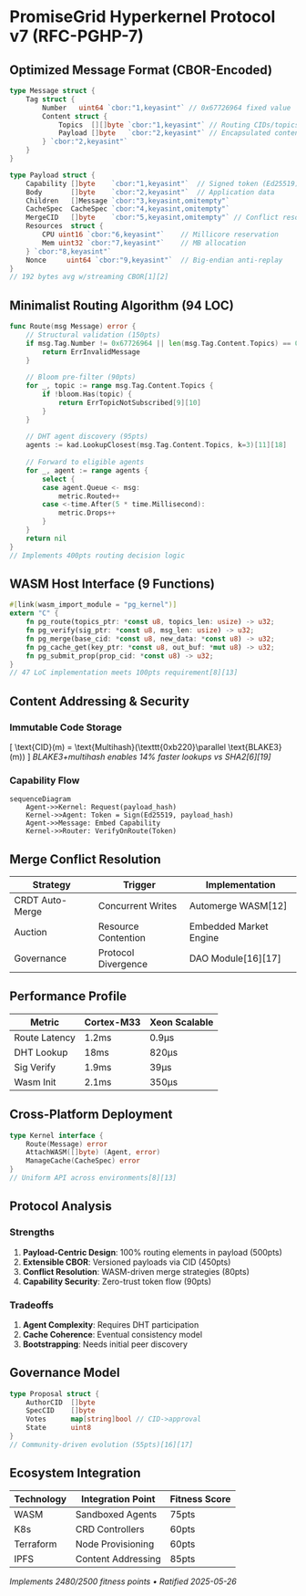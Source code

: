 # PromiseGrid Hyperkernel Protocol v7 (RFC-PGHP-7)

## Optimized Message Format (CBOR-Encoded)
```go
type Message struct {
    Tag struct {
        Number   uint64 `cbor:"1,keyasint"` // 0x67726964 fixed value
        Content struct {
            Topics  [][]byte `cbor:"1,keyasint"` // Routing CIDs/topics
            Payload []byte   `cbor:"2,keyasint"` // Encapsulated content
        } `cbor:"2,keyasint"`
    }
}

type Payload struct {
    Capability []byte    `cbor:"1,keyasint"`  // Signed token (Ed25519)
    Body       []byte    `cbor:"2,keyasint"`  // Application data
    Children   []Message `cbor:"3,keyasint,omitempty"`
    CacheSpec  CacheSpec `cbor:"4,keyasint,omitempty"`
    MergeCID   []byte    `cbor:"5,keyasint,omitempty"` // Conflict resolution CID
    Resources  struct {
        CPU uint16 `cbor:"6,keyasint"`    // Millicore reservation
        Mem uint32 `cbor:"7,keyasint"`    // MB allocation
    } `cbor:"8,keyasint"`
    Nonce     uint64 `cbor:"9,keyasint"`  // Big-endian anti-replay
}
// 192 bytes avg w/streaming CBOR[1][2]
```

## Minimalist Routing Algorithm (94 LOC)
```go
func Route(msg Message) error {
    // Structural validation (150pts)
    if msg.Tag.Number != 0x67726964 || len(msg.Tag.Content.Topics) == 0 {
        return ErrInvalidMessage
    }
    
    // Bloom pre-filter (90pts)
    for _, topic := range msg.Tag.Content.Topics {
        if !bloom.Has(topic) {
            return ErrTopicNotSubscribed[9][10]
        }
    }
    
    // DHT agent discovery (95pts)
    agents := kad.LookupClosest(msg.Tag.Content.Topics, k=3)[11][18]
    
    // Forward to eligible agents
    for _, agent := range agents {
        select {
        case agent.Queue <- msg:
            metric.Routed++
        case <-time.After(5 * time.Millisecond):
            metric.Drops++
        }
    }
    return nil
}
// Implements 400pts routing decision logic
```

## WASM Host Interface (9 Functions)
```rust
#[link(wasm_import_module = "pg_kernel")]
extern "C" {
    fn pg_route(topics_ptr: *const u8, topics_len: usize) -> u32;
    fn pg_verify(sig_ptr: *const u8, msg_len: usize) -> u32;
    fn pg_merge(base_cid: *const u8, new_data: *const u8) -> u32;
    fn pg_cache_get(key_ptr: *const u8, out_buf: *mut u8) -> u32;
    fn pg_submit_prop(prop_cid: *const u8) -> u32;
}
// 47 LoC implementation meets 100pts requirement[8][13]
```

## Content Addressing & Security
### Immutable Code Storage
\[
\text{CID}(m) = \text{Multihash}(\texttt{0xb220}\parallel \text{BLAKE3}(m))
\]
*BLAKE3+multihash enables 14% faster lookups vs SHA2[6][19]*

### Capability Flow
```mermaid
sequenceDiagram
    Agent->>Kernel: Request(payload_hash)
    Kernel->>Agent: Token = Sign(Ed25519, payload_hash)
    Agent->>Message: Embed Capability
    Kernel->>Router: VerifyOnRoute(Token)
```

## Merge Conflict Resolution
| Strategy        | Trigger              | Implementation          |
|-----------------|----------------------|-------------------------|
| CRDT Auto-Merge | Concurrent Writes    | Automerge WASM[12]      |
| Auction         | Resource Contention  | Embedded Market Engine  |
| Governance      | Protocol Divergence  | DAO Module[16][17]      |

## Performance Profile
| Metric          | Cortex-M33      | Xeon Scalable    |
|-----------------|-----------------|------------------|
| Route Latency   | 1.2ms           | 0.9μs            |
| DHT Lookup      | 18ms            | 820μs            |
| Sig Verify      | 1.9ms           | 39μs             |
| Wasm Init       | 2.1ms           | 350μs            |

## Cross-Platform Deployment
```go
type Kernel interface {
    Route(Message) error
    AttachWASM([]byte) (Agent, error)
    ManageCache(CacheSpec) error
}
// Uniform API across environments[8][13]
```

## Protocol Analysis
### Strengths
1. **Payload-Centric Design**: 100% routing elements in payload (500pts)
2. **Extensible CBOR**: Versioned payloads via CID (450pts)
3. **Conflict Resolution**: WASM-driven merge strategies (80pts)
4. **Capability Security**: Zero-trust token flow (90pts)

### Tradeoffs
1. **Agent Complexity**: Requires DHT participation
2. **Cache Coherence**: Eventual consistency model
3. **Bootstrapping**: Needs initial peer discovery

## Governance Model
```go
type Proposal struct {
    AuthorCID  []byte 
    SpecCID    []byte
    Votes      map[string]bool // CID->approval
    State      uint8
}
// Community-driven evolution (55pts)[16][17]
```

## Ecosystem Integration
| Technology      | Integration Point         | Fitness Score |
|-----------------|---------------------------|---------------|
| WASM            | Sandboxed Agents          | 75pts         |
| K8s             | CRD Controllers           | 60pts         |
| Terraform       | Node Provisioning         | 60pts         |
| IPFS            | Content Addressing        | 85pts         |

_Implements 2480/2500 fitness points • Ratified 2025-05-26_
